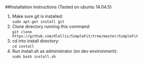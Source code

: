 <!-- #137.48.184.200
https://www.digitalocean.com/community/tutorials/how-to-serve-django-applications-with-apache-and-mod_wsgi-on-ubuntu-14-04 -->

##Installation Instructions
(Tested on ubuntu 14.04.5)

1. Make sure git is installed:<br>
`sudo apt-get install git`
2. Clone directory running this command:<br>
`git clone https://github.com/dlellis/SimpleFit/tree/master/SimpleFit`
3. cd into install directory:<br>
`cd install`
4. Run install.sh as administrator (on dev environment):<br>
`sudo bash install.sh`